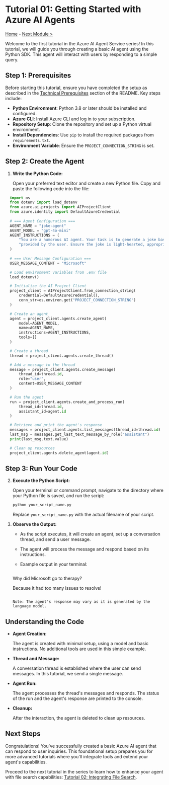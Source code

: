 # Tutorial 01: Getting Started with Azure AI Agents

[Home](../README.md) - [Next Module >](./02-file-search.md)
   
Welcome to the first tutorial in the Azure AI Agent Service series! In this tutorial, we will guide you through creating a basic AI agent using the Python SDK. This agent will interact with users by responding to a simple query.   
  
## Step 1: Prerequisites  
  
Before starting this tutorial, ensure you have completed the setup as described in the [Technical Prerequisites](../README.md#-technical-prerequisites) section of the README. Key steps include:
  
- **Python Environment**: Python 3.8 or later should be installed and configured.
- **Azure CLI**: Install Azure CLI and log in to your subscription.
- **Repository Setup**: Clone the repository and set up a Python virtual environment.  
- **Install Dependencies**: Use `pip` to install the required packages from `requirements.txt`.
- **Environment Variable**: Ensure the `PROJECT_CONNECTION_STRING` is set.

## Step 2: Create the Agent  
   
1. **Write the Python Code:**  
  
   Open your preferred text editor and create a new Python file. Copy and paste the following code into the file:
   
  ```python
    import os  
    from dotenv import load_dotenv
    from azure.ai.projects import AIProjectClient  
    from azure.identity import DefaultAzureCredential  
    
    # === Agent Configuration ===  
    AGENT_NAME = "joke-agent"  
    AGENT_MODEL = "gpt-4o-mini"  
    AGENT_INSTRUCTIONS = (  
        "You are a humorous AI agent. Your task is to generate a joke based on the topic "  
        "provided by the user. Ensure the joke is light-hearted, appropriate, and relevant to the topic."  
    )  
    
    # === User Message Configuration ===
    USER_MESSAGE_CONTENT = "Microsoft"  

    # Load environment variables from .env file  
    load_dotenv()  

    # Initialize the AI Project Client
    project_client = AIProjectClient.from_connection_string(  
        credential=DefaultAzureCredential(),  
        conn_str=os.environ.get("PROJECT_CONNECTION_STRING")  
    )  

    # Create an agent  
    agent = project_client.agents.create_agent(  
        model=AGENT_MODEL,  
        name=AGENT_NAME,  
        instructions=AGENT_INSTRUCTIONS,  
        tools=[]  
    )  

    # Create a thread  
    thread = project_client.agents.create_thread()  

    # Add a message to the thread  
    message = project_client.agents.create_message(  
        thread_id=thread.id,  
        role="user",  
        content=USER_MESSAGE_CONTENT  
    )

    # Run the agent  
    run = project_client.agents.create_and_process_run(  
        thread_id=thread.id,  
        assistant_id=agent.id  
    )  

    # Retrieve and print the agent's response  
    messages = project_client.agents.list_messages(thread_id=thread.id)  
    last_msg = messages.get_last_text_message_by_role("assistant")  
    print(last_msg.text.value)  

    # Clean up resources
    project_client.agents.delete_agent(agent.id)  
  ```  
   
## Step 3: Run Your Code
   
2. **Execute the Python Script:**  
  
   Open your terminal or command prompt, navigate to the directory where your Python file is saved, and run the script:  
  
   ```bash  
   python your_script_name.py  
   ```  
  
   Replace `your_script_name.py` with the actual filename of your script.  
   
3. **Observe the Output:**  
  
   - As the script executes, it will create an agent, set up a conversation thread, and send a user message.  
   - The agent will process the message and respond based on its instructions.  
   - Example output in your terminal:  
  
     ```  
    Why did Microsoft go to therapy?

    Because it had too many issues to resolve!
     ```  
  
   Note: The agent's response may vary as it is generated by the language model.  
   
## Understanding the Code  
   
- **Agent Creation:**  
  
  The agent is created with minimal setup, using a model and basic instructions. No additional tools are used in this simple example.  
   
- **Thread and Message:**  
  
  A conversation thread is established where the user can send messages. In this tutorial, we send a single message.  
   
- **Agent Run:**  
  
  The agent processes the thread's messages and responds. The status of the run and the agent's response are printed to the console.  
   
- **Cleanup:**  
  
  After the interaction, the agent is deleted to clean up resources.  
   
## Next Steps  
   
Congratulations! You've successfully created a basic Azure AI agent that can respond to user inquiries. This foundational setup prepares you for more advanced tutorials where you'll integrate tools and extend your agent's capabilities.  
   
Proceed to the next tutorial in the series to learn how to enhance your agent with file search capabilities: [Tutorial 02: Integrating File Search](02-file-search.md).